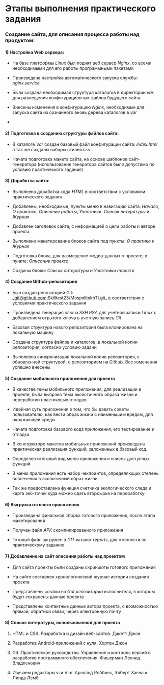 # Этапы выполнения практического задания

### Создание сайта, для описания процесса работы над продуктом:

#### 1) Настройка Web сервера:

- На базе платформы _Linux_ был поднят веб сервер _Nginx_, со всеми необходимыми для его работы программными пакетами

- Произведена настройка автоматического запуска службы: _nginx.service_ 

- Была создана необходимая структура каталогов в директории _var_, для размещения конфигурационных файлов будущего сайта

- Внесены изменения в конфигурацию _Nginx_, необходимые для запуска сайта из сознанного вновь дерева каталогов в _var_

-
#### 2) Подготовка к созданию структуры файлов сайта:

- В каталоге _Var_ создан базовый файл конфигурации сайта: _index.html_ а так же созданы наборы стилей _css_

- Начата подготовка макета сайта, на основе шаблонов сайт-генератора (использование генератора сайтов было допустимо по условию практического задания)


#### 3) Доработка сайта:


- Выполнена доработка кода _HTML_ в соответствии с условиями практического задания 

- Добавлены, необходимые, пункты меню в навигацию сайта:   _Начало_, _О практике_,  _Описание работы_, _Участники_, _Список литературы_ и _Журнал_

- Добавлен заголовок сайта, с информацией о цели работы и авторе проекта

- Выполнено макетирование блоков сайта под пункты: _О практике_ и _Журнал_ 

- Подготовка блока, для размещение медиа-данных о проекте, в пункте: _Описание проекта_

- Созданы блоки: _Список литературы_ и _Участники проекта_


#### 4) Создание Github-репозитория

- Был создан репозиторий Git: _git@github.com:Skilltest23/MospolitekhTI.git_ в соответствии с условиями практического задания

- Произведена генерация ключа _SSH RSA_ для учетной записи _Linux_ с добавлением отрытого ключа в учетную запись _Git_

- Базовая структура нового репозитория была клонирована на локальную машину 

- Создана структура файлов и каталогов, в локальной  копии репозитория, согласно условию задачи

- Выполнена синхронизация локальной копии репозитория, с обновленной структурой, с репозиторием на _Github_. Все изменения успешно внесены.

 
#### 5) Создание мобильного приложения для проекта

- В качестве темы мобильного приложения, для реализации в проекте, была выбрана тема экологичного образа жизни и переработки пластиковых отходов. 

- Идейная суть приложения в том, что бы давать советы пользователю, как вести образ жизни с наименьшим вредом, для окружающей среды

- Начата подготовка базового кода приложения, его тестирование и отладка 

- В конструкторе макетов мобильных приложений произведена практическая реализация функций, заложенных в базовый код.

- Определен итоговый вид меню приложения и список доступных функций

- В меню приложения есть набор чекпоинтов, определяющих степень вовлечения в экологичный образ жизни

- Так же предоставлена функция счетчика экологического следа и карта эко-точек куда можно сдать вторсырье на переработку

#### 6) Выгрузка готового приложения

- Произведена финальная сборка готового приложения, после этапа макетирования 

- Получен файл _APK_ скомпилированного приложения

- Готовый файл загружен в _GIT_   каталог _reports_, для отечности по практическому заданию

#### 7) Добавление на сайт описания работы над проектом


- Для сайта проекты были созданы скриншоты готового приложения

- На сайте составлен хронологический журнал истории создания проекта

- Представлены ссылки на _Gut репозиторий_ исполнителя, в котором будут сохранены данные проекта

- Представлены контактные данные автора проекта, с возможностью прямой, обратной связи, через электронную почту

#### 8) Список литературы, использованной для проекта


1) HTML и CSS. Разработка и дизайн веб-сайтов. Дакетт Джон 

2) Разработка Android-приложений с нуля. Хортон Джон 

3) Git. Практическое руководство. Управление и контроль версий в разработке программного обеспечения. Фишерман Леонид Владленович 

4) Изучаем редакторы vi и Vim. Арнольд Роббинс, Элберт Ханна и Линда Лэмб 



 

 


   